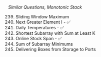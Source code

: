 _Similar Questions, Monotonic Stack_

239. Sliding Window Maximum
240. Next Greater Element I - ✅
241. Daily Temperatures - ✅
242. Shortest Subarray with Sum at Least K
243. Online Stock Span - ✅
244. Sum of Subarray Minimums
245. Delivering Boxes from Storage to Ports

